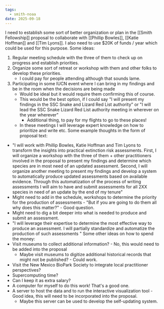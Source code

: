 ```yaml
---
tags:
  - smith-noaa
date: 2025-09-18
---
```

I need to establish some sort of better organization or plan in the [[Smith Fellowship]] proposal to collaborate with [[Phillip Bowles]], [[Katie Hoffman]] and [[Tim Lyons]]. 
I also need to use $20K of funds / year which could be used for this purpose. 
Some ideas: 
1. Regular meeting schedule with the three of them to check up on progress and establish priorities. 
2. Organize some sort of retreat or workshop with them and other folks to develop these priorities.
	- I could pay for people attending although that sounds lame. 
3. Participating in some IUCN event where I can bring in my findings and be in the room when the decisions are being made 
	- Would be ideal but it would require them confirming this of course. 
	- This would be the best option, if I could say "I will present my findings in the SSC Snake and Lizard Red List authority" or "I will lead the SSC Snake Lizard Red List authority meeting in wherever on the year wherever"
		- Additional thing, to pay for my flights to go to these places!
	- In these meetings I will leverage expert knowledge on how to prioritize and write etc. 
Some example thoughts in the form of proposal text:
- "I will work with Phillip Bowles, Katie Hoffman and Tim Lyons to transform the insights into practical extinction risk assessments. First, I will organize a workshop with the three of them + other practitioners involved in the proposal to present my findings and determine which species are in most need of an updated assessment. Second, I will organize another meeting to present my findings and develop a system to automatically produce updated assessments based on available evidence. Through this automatization of the process of writing assessments I will aim to have and submit assessments for all 2XX species in need of an update by the end of my tenure"
- Might need to add in the schedule, workshops to determine the priority for the production of assessments - "But if you are going to do them all why does this matter?" - Good question. 
- Might need to dig a bit deeper into what is needed to produce and submit an assessment. 
- "I will leverage their expertise to determine the most effective way to produce an assessment. I will partially standardize and automatize the production of such assessments "
Some other ideas on how to spend the money: 
- Visit museums to collect additional information? - No, this would need to be added into the proposal
	- Maybe visit museums to digitize additional historical records that might not be published? - Could work. 
- Visit the New Mexico BioPark Society to integrate local practitioner perspectives?
- Supercomputing time? 
- Can I keep it as extra salary? 
- A computer for myself to do this work! That's a good one. 
- A server to host the data and to run the interactive visualization tool - Good idea, this will need to be incorporated into the proposal.
	- Maybe this server can be used to develop the self-updating system.